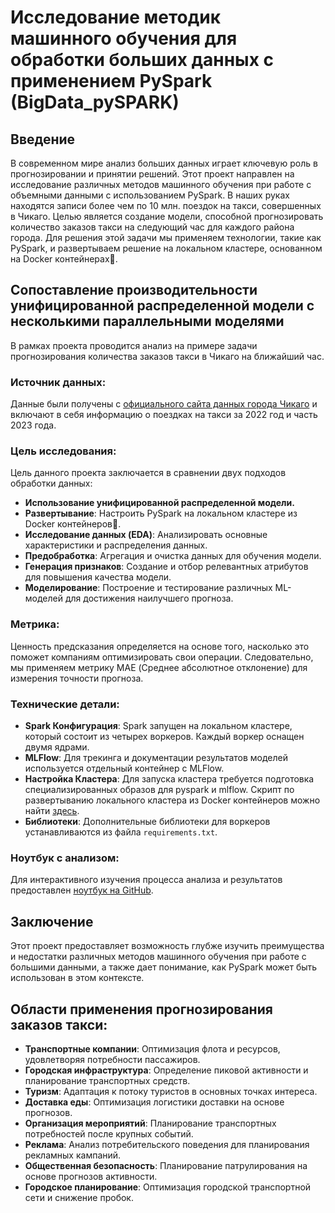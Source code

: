 
# Исследование методик машинного обучения для обработки больших данных с применением PySpark  (BigData_pySPARK)

## Введение

В современном мире анализ больших данных играет ключевую роль в прогнозировании и принятии решений. Этот проект направлен на исследование различных методов машинного обучения при работе с объемными данными с использованием PySpark.
В наших руках находятся записи более чем по 10 млн. поездок на такси, совершенных в Чикаго. Целью является создание модели, способной прогнозировать количество заказов такси на следующий час для каждого района города. Для решения этой задачи мы применяем технологии, такие как PySpark, и развертываем решение на локальном кластере, основанном на Docker контейнерах🐳.

## Сопоставление производительности унифицированной распределенной модели с несколькими параллельными моделями

В рамках проекта проводится анализ на примере задачи прогнозирования количества заказов такси в Чикаго на ближайший час.

### Источник данных:
Данные были получены с [официального сайта данных города Чикаго](https://data.cityofchicago.org/Transportation/Taxi-Trips/wrvz-psew) и включают в себя информацию о поездках на такси за 2022 год и часть 2023 года.

### Цель исследования:

Цель данного проекта заключается в сравнении двух подходов обработки данных:
- **Использование унифицированной распределенной модели.**
- **Развертывание**: Настроить PySpark на локальном кластере из Docker контейнеров🐳.
- **Исследование данных (EDA)**: Анализировать основные характеристики и распределения данных.
- **Предобработка**: Агрегация и очистка данных для обучения модели.
- **Генерация признаков**: Создание и отбор релевантных атрибутов для повышения качества модели.
- **Моделирование**: Построение и тестирование различных ML-моделей для достижения наилучшего прогноза.

### Метрика:

Ценность предсказания определяется на основе того, насколько это поможет компаниям оптимизировать свои операции. Следовательно, мы применяем метрику MAE (Среднее абсолютное отклонение) для измерения точности прогноза.

### Технические детали:

- **Spark Конфигурация**: Spark запущен на локальном кластере, который состоит из четырех воркеров. Каждый воркер оснащен двумя ядрами. 
- **MLFlow**: Для трекинга и документации результатов моделей используется отдельный контейнер с MLFlow.
- **Настройка Кластера**: Для запуска кластера требуется подготовка специализированных образов для pyspark и mlflow. Скрипт по развертыванию локального кластера из Docker контейнеров можно найти [здесь](https://github.com/wasjaip/BigData_pySPARK/blob/main/start_local_cluster.sh).
- **Библиотеки**: Дополнительные библиотеки для воркеров устанавливаются из файла `requirements.txt`.


  
### Ноутбук с анализом:
Для интерактивного изучения процесса анализа и результатов предоставлен [ноутбук на GitHub](https://github.com//wasjaip/BigData_pySPARK/taxi.ipynb).

## Заключение

Этот проект предоставляет возможность глубже изучить преимущества и недостатки различных методов машинного обучения при работе с большими данными, а также дает понимание, как PySpark может быть использован в этом контексте.

## Области применения прогнозирования заказов такси:

- **Транспортные компании**: Оптимизация флота и ресурсов, удовлетворяя потребности пассажиров.
- **Городская инфраструктура**: Определение пиковой активности и планирование транспортных средств.
- **Туризм**: Адаптация к потоку туристов в основных точках интереса.
- **Доставка еды**: Оптимизация логистики доставки на основе прогнозов.
- **Организация мероприятий**: Планирование транспортных потребностей после крупных событий.
- **Реклама**: Анализ потребительского поведения для планирования рекламных кампаний.
- **Общественная безопасность**: Планирование патрулирования на основе прогнозов активности.
- **Городское планирование**: Оптимизация городской транспортной сети и снижение пробок.
